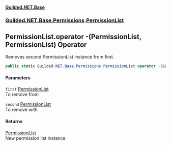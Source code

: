 
#### [Guilded.NET.Base](index 'index')
### [Guilded.NET.Base.Permissions](index#Guilded_NET_Base_Permissions 'Guilded.NET.Base.Permissions').[PermissionList](PermissionList 'Guilded.NET.Base.Permissions.PermissionList')
## PermissionList.operator -(PermissionList, PermissionList) Operator
Removes second PermissionList instance from first.  
```csharp
public static Guilded.NET.Base.Permissions.PermissionList operator -(Guilded.NET.Base.Permissions.PermissionList first, Guilded.NET.Base.Permissions.PermissionList second);
```

#### Parameters
<a name='Guilded_NET_Base_Permissions_PermissionList_op_Subtraction(Guilded_NET_Base_Permissions_PermissionList_Guilded_NET_Base_Permissions_PermissionList)_first'></a>
`first` [PermissionList](PermissionList 'Guilded.NET.Base.Permissions.PermissionList')  
To remove from
  
<a name='Guilded_NET_Base_Permissions_PermissionList_op_Subtraction(Guilded_NET_Base_Permissions_PermissionList_Guilded_NET_Base_Permissions_PermissionList)_second'></a>
`second` [PermissionList](PermissionList 'Guilded.NET.Base.Permissions.PermissionList')  
To remove with
  

#### Returns
[PermissionList](PermissionList 'Guilded.NET.Base.Permissions.PermissionList')  
New permission list instance
